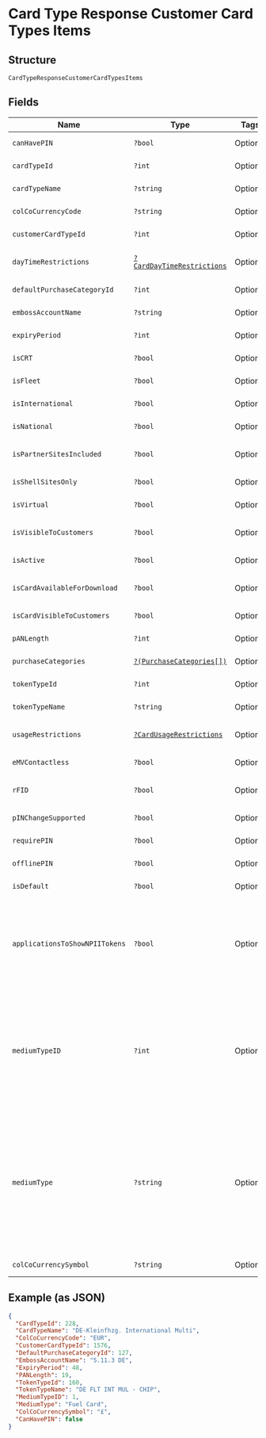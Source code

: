 
# Card Type Response Customer Card Types Items

## Structure

`CardTypeResponseCustomerCardTypesItems`

## Fields

| Name | Type | Tags | Description | Getter | Setter |
|  --- | --- | --- | --- | --- | --- |
| `canHavePIN` | `?bool` | Optional | True/False – Whether the cards of this card type can have PIN. | getCanHavePIN(): ?bool | setCanHavePIN(?bool canHavePIN): void |
| `cardTypeId` | `?int` | Optional | Card Type Id | getCardTypeId(): ?int | setCardTypeId(?int cardTypeId): void |
| `cardTypeName` | `?string` | Optional | Card Type Name. | getCardTypeName(): ?string | setCardTypeName(?string cardTypeName): void |
| `colCoCurrencyCode` | `?string` | Optional | ISO currency code of the country. | getColCoCurrencyCode(): ?string | setColCoCurrencyCode(?string colCoCurrencyCode): void |
| `customerCardTypeId` | `?int` | Optional | Customer Card Type Id | getCustomerCardTypeId(): ?int | setCustomerCardTypeId(?int customerCardTypeId): void |
| `dayTimeRestrictions` | [`?CardDayTimeRestrictions`](../../doc/models/card-day-time-restrictions.md) | Optional | - | getDayTimeRestrictions(): ?CardDayTimeRestrictions | setDayTimeRestrictions(?CardDayTimeRestrictions dayTimeRestrictions): void |
| `defaultPurchaseCategoryId` | `?int` | Optional | Default Purchase category of the card type. | getDefaultPurchaseCategoryId(): ?int | setDefaultPurchaseCategoryId(?int defaultPurchaseCategoryId): void |
| `embossAccountName` | `?string` | Optional | Default Name to be embossed on the card | getEmbossAccountName(): ?string | setEmbossAccountName(?string embossAccountName): void |
| `expiryPeriod` | `?int` | Optional | Default Expiry period. | getExpiryPeriod(): ?int | setExpiryPeriod(?int expiryPeriod): void |
| `isCRT` | `?bool` | Optional | True/False – Wether it is a CRT Card type or not. | getIsCRT(): ?bool | setIsCRT(?bool isCRT): void |
| `isFleet` | `?bool` | Optional | True/False – Whether it is it a Fleet Card typeor not. | getIsFleet(): ?bool | setIsFleet(?bool isFleet): void |
| `isInternational` | `?bool` | Optional | True/False – Whether it is an International Card type or not. | getIsInternational(): ?bool | setIsInternational(?bool isInternational): void |
| `isNational` | `?bool` | Optional | True/False – Whether it is a National Card type or not. | getIsNational(): ?bool | setIsNational(?bool isNational): void |
| `isPartnerSitesIncluded` | `?bool` | Optional | True/False – Whether this card type is allowed in partner Stations. | getIsPartnerSitesIncluded(): ?bool | setIsPartnerSitesIncluded(?bool isPartnerSitesIncluded): void |
| `isShellSitesOnly` | `?bool` | Optional | True/False – Whether it is only allowed in Shell Stations or not. | getIsShellSitesOnly(): ?bool | setIsShellSitesOnly(?bool isShellSitesOnly): void |
| `isVirtual` | `?bool` | Optional | True/False - Whether it is a Virtual Card type or not. | getIsVirtual(): ?bool | setIsVirtual(?bool isVirtual): void |
| `isVisibleToCustomers` | `?bool` | Optional | True/False – Whether this card type is visible in SFH for card ordering. | getIsVisibleToCustomers(): ?bool | setIsVisibleToCustomers(?bool isVisibleToCustomers): void |
| `isActive` | `?bool` | Optional | Whether card type is active or not. | getIsActive(): ?bool | setIsActive(?bool isActive): void |
| `isCardAvailableForDownload` | `?bool` | Optional | - | getIsCardAvailableForDownload(): ?bool | setIsCardAvailableForDownload(?bool isCardAvailableForDownload): void |
| `isCardVisibleToCustomers` | `?bool` | Optional | - | getIsCardVisibleToCustomers(): ?bool | setIsCardVisibleToCustomers(?bool isCardVisibleToCustomers): void |
| `pANLength` | `?int` | Optional | PAN Length | getPANLength(): ?int | setPANLength(?int pANLength): void |
| `purchaseCategories` | [`?(PurchaseCategories[])`](../../doc/models/purchase-categories.md) | Optional | - | getPurchaseCategories(): ?array | setPurchaseCategories(?array purchaseCategories): void |
| `tokenTypeId` | `?int` | Optional | Token type identifier. | getTokenTypeId(): ?int | setTokenTypeId(?int tokenTypeId): void |
| `tokenTypeName` | `?string` | Optional | Token Type Name. | getTokenTypeName(): ?string | setTokenTypeName(?string tokenTypeName): void |
| `usageRestrictions` | [`?CardUsageRestrictions`](../../doc/models/card-usage-restrictions.md) | Optional | - | getUsageRestrictions(): ?CardUsageRestrictions | setUsageRestrictions(?CardUsageRestrictions usageRestrictions): void |
| `eMVContactless` | `?bool` | Optional | Is Europay, MasterCard, and Visa Contactless enabled or not | getEMVContactless(): ?bool | setEMVContactless(?bool eMVContactless): void |
| `rFID` | `?bool` | Optional | Whether the card type is enabled for RFID (Radio Frequency Identification) | getRFID(): ?bool | setRFID(?bool rFID): void |
| `pINChangeSupported` | `?bool` | Optional | PIN change supported or not. | getPINChangeSupported(): ?bool | setPINChangeSupported(?bool pINChangeSupported): void |
| `requirePIN` | `?bool` | Optional | Whether a PIN is mandatory for the cards of this card type. | getRequirePIN(): ?bool | setRequirePIN(?bool requirePIN): void |
| `offlinePIN` | `?bool` | Optional | Whether offline PIN is enabled or not. | getOfflinePIN(): ?bool | setOfflinePIN(?bool offlinePIN): void |
| `isDefault` | `?bool` | Optional | Whether card type is default or not. | getIsDefault(): ?bool | setIsDefault(?bool isDefault): void |
| `applicationsToShowNPIITokens` | `?bool` | Optional | True/False<br>Note: ApplicationsToShowNPIITokens will be set as ‘True’ when the accessing application API key exists in the “ApplicationsToShowNPIITokens” card type configuration else “False”. | getApplicationsToShowNPIITokens(): ?bool | setApplicationsToShowNPIITokens(?bool applicationsToShowNPIITokens): void |
| `mediumTypeID` | `?int` | Optional | Id of the medium type identifier.<br>Example: 1,2,4<br><br>Full list below:<br>1 - Fuel Card<br>2 - Fuel Card with EV<br>3 - EV only<br>4 - Fuel Card and Key Fob<br>5 - Key Fob<br>6 - Virtual Card<br>7 - NPII Token<br>8 – Smartpay Token | getMediumTypeID(): ?int | setMediumTypeID(?int mediumTypeID): void |
| `mediumType` | `?string` | Optional | Name of the medium type identifier.<br>Example: Fuel Card, Fuel Card with EV, Key Fob<br><br>Full list below:<br>1 - Fuel Card<br>2 - Fuel Card with EV<br>3 - EV only<br>4 - Fuel Card and Key Fob<br>5 - Key Fob<br>6 - Virtual Card<br>7 - NPII Token<br>8 - Smartpay Token | getMediumType(): ?string | setMediumType(?string mediumType): void |
| `colCoCurrencySymbol` | `?string` | Optional | Currency symbol of the country. | getColCoCurrencySymbol(): ?string | setColCoCurrencySymbol(?string colCoCurrencySymbol): void |

## Example (as JSON)

```json
{
  "CardTypeId": 228,
  "CardTypeName": "DE-Kleinfhzg. International Multi",
  "ColCoCurrencyCode": "EUR",
  "CustomerCardTypeId": 1576,
  "DefaultPurchaseCategoryId": 127,
  "EmbossAccountName": "5.11.3 DE",
  "ExpiryPeriod": 48,
  "PANLength": 19,
  "TokenTypeId": 160,
  "TokenTypeName": "DE FLT INT MUL - CHIP",
  "MediumTypeID": 1,
  "MediumType": "Fuel Card",
  "ColCoCurrencySymbol": "£",
  "CanHavePIN": false
}
```

